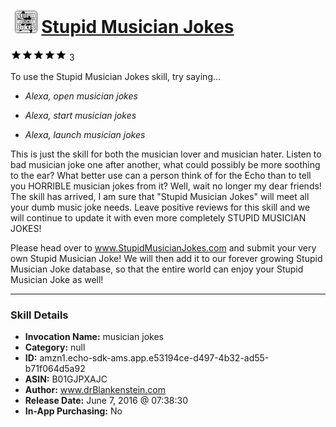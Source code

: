 # &nbsp;<img src="skill_icon" alt="Stupid Musician Jokes icon" width="36"> [Stupid Musician Jokes](http://alexa.amazon.com/#skills/amzn1.echo-sdk-ams.app.e53194ce-d497-4b32-ad55-b71f064d5a92)
![5 stars](../../images/ic_star_black_18dp_1x.png)![5 stars](../../images/ic_star_black_18dp_1x.png)![5 stars](../../images/ic_star_black_18dp_1x.png)![5 stars](../../images/ic_star_black_18dp_1x.png)![5 stars](../../images/ic_star_black_18dp_1x.png) 3

To use the Stupid Musician Jokes skill, try saying...

* *Alexa, open musician jokes*

* *Alexa, start musician jokes*

* *Alexa, launch musician jokes*

This is just the skill for both the musician lover and musician hater.  Listen to bad musician joke one after another, what could possibly be more soothing to the ear?  What better use can a person think of for the Echo than to tell you HORRIBLE musician jokes from it?  Well, wait no longer my dear friends!  The skill has arrived, I am sure that "Stupid Musician Jokes" will meet all your dumb music joke needs.  Leave positive reviews for this skill and we will continue to update it with even more completely STUPID MUSICIAN JOKES!

Please head over to www.StupidMusicianJokes.com and submit your very own Stupid Musician Joke!  We will then add it to our forever growing Stupid Musician Joke database, so that the entire world can enjoy your Stupid Musician Joke as well!

***

### Skill Details

* **Invocation Name:** musician jokes
* **Category:** null
* **ID:** amzn1.echo-sdk-ams.app.e53194ce-d497-4b32-ad55-b71f064d5a92
* **ASIN:** B01GJPXAJC
* **Author:** www.drBlankenstein.com
* **Release Date:** June 7, 2016 @ 07:38:30
* **In-App Purchasing:** No
